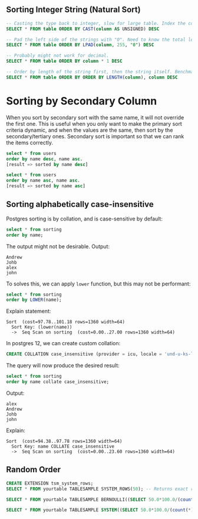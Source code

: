 ## Sorting Integer String (Natural Sort)

```sql
-- Casting the type back to integer, slow for large table. Index the column for better performance.
SELECT * FROM table ORDER BY CAST(column AS UNSIGNED) DESC

-- Pad the left side of the strings with "0". Need to know the total length of the string.
SELECT * FROM table ORDER BY LPAD(column, 255, "0") DESC

-- Probably might not work for decimal.
SELECT * FROM table ORDER BY column * 1 DESC

-- Order by length of the string first, then the string itself. Benchmark if this is the fastest.
SELECT * FROM table ORDER BY ORDER BY LENGTH(column), column DESC
```

# Sorting by Secondary Column

When you sort by secondary sort with the same name, it will not override the first one. This is useful when you only want to make the primary sort criteria dynamic, and when the values are the same, then sort by the secondary/tertiary ones. Secondary sort is important so that we can rank the items correctly. 

```sql
select * from users
order by name desc, name asc.
[result => sorted by name desc]

select * from users
order by name asc, name asc.
[result => sorted by name asc]
```


## Sorting alphabetically case-insensitive

Postgres sorting is by collation, and is case-sensitive by default:
```sql
select * from sorting 
order by name;
```

The output might not be desirable. Output:
```
Andrew
Johb
alex
john
```

To solves this, we can apply `lower` function, but this may not be performant:
```sql
select * from sorting 
order by LOWER(name);
```

Explain statement:
```
Sort  (cost=97.78..101.18 rows=1360 width=64)
  Sort Key: (lower(name))
  ->  Seq Scan on sorting  (cost=0.00..27.00 rows=1360 width=64)
```

In postgres 12, we can create custom collation:

```sql
CREATE COLLATION case_insensitive (provider = icu, locale = 'und-u-ks-level2', deterministic = false);
```

The query will now produce the desired result:
```sql
select * from sorting 
order by name collate case_insensitive;
```

Output:
```
alex
Andrew
Johb
john
```

Explain:

```
Sort  (cost=94.38..97.78 rows=1360 width=64)
  Sort Key: name COLLATE case_insensitive
  ->  Seq Scan on sorting  (cost=0.00..23.60 rows=1360 width=64)
```

## Random Order

```sql
CREATE EXTENSION tsm_system_rows;
SELECT * FROM yourtable TABLESAMPLE SYSTEM_ROWS(50); -- Returns exact result, but not really random.

SELECT * FROM yourtable TABLESAMPLE BERNOULLI((SELECT 50.0*100.0/(count(*))::numeric FROM yourtable)); -- Returns approximation ~50 items, but random.

SELECT * FROM yourtable TABLESAMPLE SYSTEM((SELECT 50.0*100.0/(count(*))::numeric FROM yourtable)); -- Supposed to be more performant than BERNOULLI, but doesn't return results at time.
```
